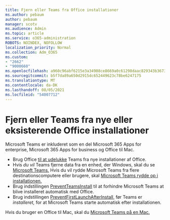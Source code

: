 ```yaml
---
title: Fjern eller Teams fra Office installationer
ms.author: pebaum
author: pebaum
manager: scotv
ms.audience: Admin
ms.topic: article
ms.service: o365-administration
ROBOTS: NOINDEX, NOFOLLOW
localization_priority: Normal
ms.collection: Adm_O365
ms.custom:
- "2662"
- "9000660"
ms.openlocfilehash: a960c96abf6215e3a34908ce8669a0c61298daac829343b3673dbfef0c4cbfc7
ms.sourcegitcommit: b5f7da89a650d2915dc652449623c78be6247175
ms.translationtype: MT
ms.contentlocale: da-DK
ms.lasthandoff: 08/05/2021
ms.locfileid: "54007712"
---
```

# <a name="uninstall-or-exclude-teams-from-new-or-existing-office-installations"></a>Fjern eller Teams fra nye eller eksisterende Office installationer

Microsoft Teams er inkluderet som en del Microsoft 365 Apps for enterprise, Microsoft 365 Apps for business og Office til Mac.

- Brug Office [til at udelukke](https://docs.microsoft.com/deployoffice/teams-install#how-to-exclude-microsoft-teams-from-new-installations-of-microsoft-365-apps) Teams fra nye installationer af Office.
- Hvis *du vil* Teams fjerne data fra en enhed, der Windows, skal du se [Microsoft Teams.](https://support.office.com/article/3b159754-3c26-4952-abe7-57d27f5f4c81) Hvis du vil rydde Microsoft Teams fra flere destinationscomputere eller brugere, skal [Microsoft Teams rydde op i installationen.](https://docs.microsoft.com/microsoftteams/scripts/powershell-script-teams-deployment-clean-up)
- Brug indstillingen [PreventTeamsInstall](https://docs.microsoft.com/deployoffice/teams-install#use-group-policy-to-control-the-installation-of-microsoft-teams
) til at forhindre Microsoft Teams at blive installeret automatisk med Office.
- Brug indstillingen [PreventFirstLaunchAfterInstall,](https://docs.microsoft.com/deployoffice/teams-install#use-group-policy-to-prevent-microsoft-teams-from-starting-automatically-after-installation) før Teams er *installeret,* for at Microsoft Teams starte automatisk efter installationen.

Hvis du bruger en Office til Mac, skal du [Microsoft Teams på en Mac.](https://docs.microsoft.com/deployoffice/teams-install#microsoft-teams-installations-on-a-mac)